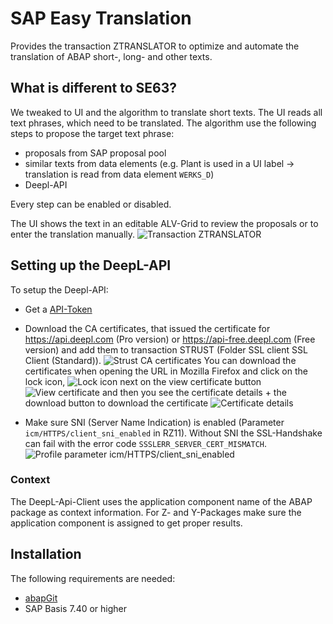 # SAP Easy Translation
Provides the transaction ZTRANSLATOR to optimize and automate the translation of ABAP short-, long- and other texts.

## What is different to SE63?
We tweaked to UI and the algorithm to translate short texts. The UI reads all text phrases, which need to be translated.
The algorithm use the following steps to propose the target text phrase:
- proposals from SAP proposal pool
- similar texts from data elements (e.g. Plant is used in a UI label -> translation is read from data element `WERKS_D`)
- Deepl-API

Every step can be enabled or disabled.

The UI shows the text in an editable ALV-Grid to review the proposals or to enter the translation manually.
![Transaction ZTRANSLATOR](ztranslator.png)

## Setting up the DeepL-API
To setup the Deepl-API:
- Get a [API-Token](https://www.deepl.com/en/pro-api?cta=menu-pro-api)

- Download the CA certificates, that issued the certificate for https://api.deepl.com (Pro version) or https://api-free.deepl.com (Free version) and add them to transaction STRUST (Folder SSL client SSL Client (Standard)).
![Strust CA certificates](strust.png)
You can download the certificates when opening the URL in Mozilla Firefox and click on the lock icon,
![Lock icon](certificate1.png)
next on the view certificate button
![View certificate](certificate2.png)
and then you see the certificate details + the download button to download the certificate
![Certificate details](certificate3.png)

- Make sure SNI (Server Name Indication) is enabled (Parameter `icm/HTTPS/client_sni_enabled` in RZ11). Without SNI the SSL-Handshake can fail with the error code `SSSLERR_SERVER_CERT_MISMATCH`.
![Profile parameter icm/HTTPS/client_sni_enabled](client_sni_enabled.png)

### Context
The DeepL-Api-Client uses the application component name of the ABAP package as context information. For Z- and Y-Packages make sure the application component is assigned to get proper results.

## Installation
The following requirements are needed:
- [abapGit](https://github.com/larshp/abapgit)
- SAP Basis 7.40 or higher
